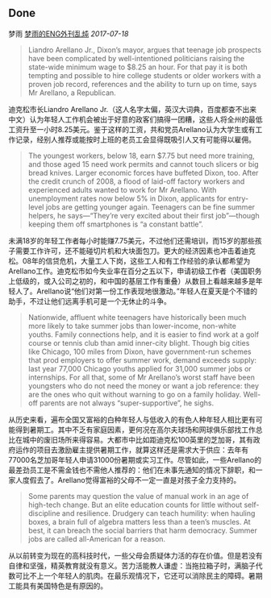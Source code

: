 ## Done

梦雨 [梦雨的ENG外刊乱炖](javascript:void(0);) *2017-07-18*

> Liandro Arellano Jr., Dixon’s mayor, argues that teenage job prospects have been complicated by well-intentioned politicians raising the state-wide minimum wage to $8.25 an hour. For that pay it is both tempting and possible to hire college students or older workers with a proven job record, references and the ability to turn up on time, says Mr Arellano, a Republican.

迪克松市长Liandro Arellano Jr.（这人名字太偏，英汉大词典，百度都查不出来中文）认为年轻人工作机会被出于好意的政客们搞得一团糟，这些人将全州的最低工资升至一小时8.25美元。鉴于这样的工资，共和党员Arellano认为大学生或有工作记录，经别人推荐或能按时上班的老员工会显得既吸引人又有可能得以雇佣。

> The youngest workers, below 18, earn $7.75 but need more training, and those aged 15 need work permits and cannot touch slicers or big bread knives. Larger economic forces have buffeted Dixon, too. After the credit crunch of 2008, a flood of laid-off factory workers and experienced adults wanted to work for Mr Arellano. With unemployment rates now below 5% in Dixon, applicants for entry-level jobs are getting younger again. Teenagers can be fine summer helpers, he says—“They’re very excited about their first job”—though keeping them off smartphones is “a constant battle”.

未满18岁的年轻工作者每小时能赚7.75美元，不过他们还需培训，而15岁的那些孩子需要工作许可，还不能碰切片机和大块面包刀。更大的经济因素也冲击着迪克松。08年的信贷危机，大量工人下岗，这些工人和有工作经验的承认都希望为Arellano工作。迪克松市如今失业率在百分之五以下，申请初级工作者（美国职务上低级的，或入公司之初的，和中国的基层工作有重叠）从数目上看越来越多是年轻人了。Arellano说“他们对第一份工作表现地很激动。”年轻人在夏天是个不错的助手，不过让他们远离手机可是一个无休止的斗争。

> Nationwide, affluent white teenagers have historically been much more likely to take summer jobs than lower-income, non-white youths. Family connections help, and it is easier to find work at a golf course or tennis club than amid inner-city blight. Though big cities like Chicago, 100 miles from Dixon, have government-run schemes that prod employers to offer summer work, demand exceeds supply: last year 77,000 Chicago youths applied for 31,000 summer jobs or internships. For all that, some of Mr Arellano’s worst staff have been youngsters who do not need the money or want a job reference: they are the ones who quit without warning to go on a family holiday. Well-off parents are not always “super-supportive”, he sighs.

 从历史来看，遍布全国又富裕的白种年轻人与低收入的有色人种年轻人相比更有可能得到暑期工。其中不乏有家庭因素，更何况在高尔夫球场和网球俱乐部找工作总比在城中的废旧场所来得容易。大都市中比如距迪克松100英里的芝加哥，其有政府运作的项目去激励雇主提供暑期工作，就算这样还是需求大于供应：去年有77000名芝加哥年轻人申请31000份暑期或实习工作。尽管如此，一些Arellano的最差劲员工是不需金钱也不需他人推荐的：他们在未事先通知的情况下辞职，和一家人度假去了。Arellano觉得富裕的父母不一定一直是对孩子全力支持的。

> Some parents may question the value of manual work in an age of high-tech change. But an elite education counts for little without self-discipline and resilience. Drudgery can teach humility: when hauling boxes, a brain full of algebra matters less than a teen’s muscles. At best, it can breach the social barriers that harm democracy. Summer jobs are called all-American for a reason.

从以前转变为现在的高科技时代，一些父母会质疑体力活的存在价值。但是若没有自律和坚强，精英教育就没有意义。苦力活能教人谦虚：当拖拉箱子时，满脑子代数可比不上一个年轻人的肌肉。在最乐观情况下，它还可以消除民主的障碍。暑期工能具有美国特色是有原因的。










